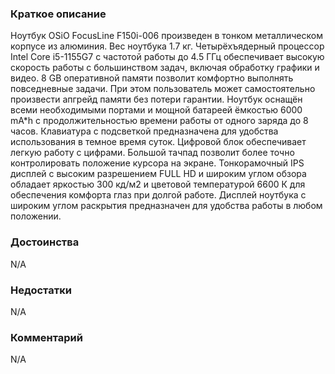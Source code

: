 ### **Краткое описание**
Ноутбук OSiO FocusLine F150i-006 произведен в тонком металлическом корпусе из алюминия. Вес ноутбука 1.7 кг. Четырёхъядерный процессор Intel Core i5-1155G7 с частотой работы до 4.5 ГГц обеспечивает высокую скорость работы с большинством задач, включая обработку графики и видео. 8 GB оперативной памяти позволит комфортно выполнять повседневные задачи. При этом пользователь может самостоятельно произвести апгрейд памяти без потери гарантии. Ноутбук оснащён всеми необходимыми портами и мощной батареей ёмкостью 6000 mA*h с продолжительностью времени работы от одного заряда до 8 часов. Клавиатура с подсветкой предназначена для удобства использования в темное время суток. Цифровой блок обеспечивает легкую работу с цифрами. Большой тачпад позволит более точно контролировать положение курсора на экране. Тонкорамочный IPS дисплей с высоким разрешением FULL HD и широким углом обзора обладает яркостью 300 кд/м2 и цветовой температурой 6600 К для обеспечения комфорта глаз при долгой работе. Дисплей ноутбука с широким углом раскрытия предназначен для удобства работы в любом положении.

### **Достоинства**
N/A

### **Недостатки**
N/A

### **Комментарий**
N/A

